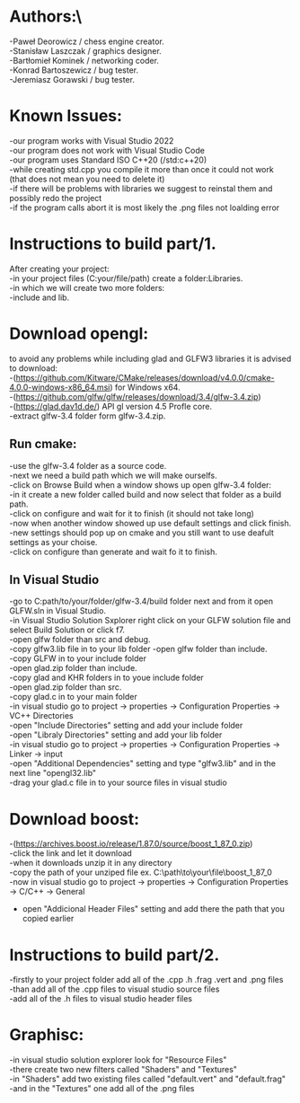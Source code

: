 # Authors:\
-Paweł Deorowicz / chess engine creator.  
-Stanisław Laszczak / graphics designer.  
-Bartłomieł Kominek / networking coder.  
-Konrad Bartoszewicz / bug tester.  
-Jeremiasz Gorawski / bug tester.  


# Known Issues:  
-our program works with Visual Studio 2022  
-our program does not work with Visual Studio Code  
-our program uses Standard ISO C++20 (/std:c++20)  
-while creating std.cpp you compile it more than once it could not work (that does not mean you need to delete it)  
-if there will be problems with libraries we suggest to reinstal them and possibly redo the project  
-if the program calls abort it is most likely the .png files not loalding error

# Instructions to build part/1.  
After creating your project:  
-in your project files (C:your/file/path) create a folder:Libraries.  
-in which we will create two more folders:  
-include and lib.  

# Download opengl:  
to avoid any problems while including glad and GLFW3 libraries it is advised to download:  
-(https://github.com/Kitware/CMake/releases/download/v4.0.0/cmake-4.0.0-windows-x86_64.msi) for Windows x64.  
-(https://github.com/glfw/glfw/releases/download/3.4/glfw-3.4.zip)  
-(https://glad.dav1d.de/) API gl version 4.5 Profle core.  
-extract glfw-3.4 folder form glfw-3.4.zip.  
 ## Run cmake:  
  -use the glfw-3.4 folder as a source code.  
  -next we need a build path which we will make ourselfs.  
  -click on Browse Build when a window shows up open glfw-3.4 folder:  
   -in it create a new folder called build and now select that folder as a build path.  
  -click on configure and wait for it to finish (it should not take long)  
  -now when another window showed up use default settings and click finish.  
  -new settings should pop up on cmake and you still want to use deafult settings as your choise.  
  -click on configure than generate and wait fo it to finish.  
 ## In Visual Studio
 -go to C:path/to/your/folder/glfw-3.4/build folder next and from it open GLFW.sln in Visual Studio.  
 -in Visual Studio Solution Sxplorer right click on your GLFW solution file and select Build Solution or click f7.  
 -open glfw folder than src and debug.  
 -copy glfw3.lib file in to your lib folder 
 -open glfw folder than include.  
 -copy GLFW in to your include folder  
 -open glad.zip folder than include.  
 -copy glad and KHR folders in to youe include folder  
 -open glad.zip folder than src.  
 -copy glad.c in to your main folder  
 -in visual studio go to project -> properties -> Configuration Properties -> VC++ Directories  
 -open "Include Directories" setting and add your include folder  
 -open "Libraly Directories" setting and add your lib folder  
 -in visual studio go to project -> properties -> Configuration Properties -> Linker -> input  
 -open "Additional Dependencies" setting and type "glfw3.lib" and in the next line "opengl32.lib"  
 -drag your glad.c file in to your source files in visual studio  
    
 
# Download boost:  
-(https://archives.boost.io/release/1.87.0/source/boost_1_87_0.zip)  
-click the link and let it download  
-when it downloads unzip it in any directory  
-copy the path of your unziped file ex. C:\path\to\your\file\boost_1_87_0  
-now in visual studio go to project -> properties -> Configuration Properties -> C/C++ -> General  
- open "Addicional Header Files" setting and add there the path that you copied earlier


# Instructions to build part/2.  
-firstly to your project folder add all of the .cpp .h .frag .vert and .png files  
-than add all of the .cpp files to visual studio source files  
-add all of the .h files to visual studio header files  

# Graphisc:
-in visual studio solution explorer look for "Resource Files"  
-there create two new filters called "Shaders" and "Textures"  
-in "Shaders" add two existing files called "default.vert" and "default.frag"  
-and in the "Textures" one add all of the .png files  

 



